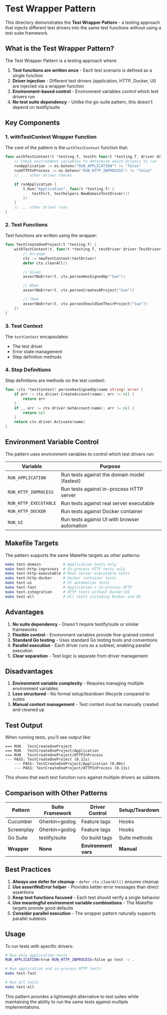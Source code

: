 # Test Wrapper Pattern

This directory demonstrates the **Test Wrapper Pattern** - a testing approach that injects different test drivers into the same test functions without using a test suite framework.

## What is the Test Wrapper Pattern?

The Test Wrapper Pattern is a testing approach where:

1. **Test functions are written once** - Each test scenario is defined as a single function
2. **Driver injection** - Different test drivers (application, HTTP, Docker, UI) are injected via a wrapper function
3. **Environment-based control** - Environment variables control which test drivers run
4. **No test suite dependency** - Unlike the go-suite pattern, this doesn't depend on testify/suite

## Key Components

### 1. withTestContext Wrapper Function

The core of the pattern is the `withTestContext` function that:

```go
func withTestContext(t *testing.T, testFn func(t *testing.T, driver driver.TestDriver)) {
    // Check environment variables to determine which drivers to run
    runApplication := os.Getenv("RUN_APPLICATION") != "false"
    runHTTPInProcess := os.Getenv("RUN_HTTP_INPROCESS") != "false"
    // ... other driver checks

    if runApplication {
        t.Run("Application", func(t *testing.T) {
            testFn(t, testhelpers.NewDomainTestDriver())
        })
    }
    // ... other driver runs
}
```

### 2. Test Functions

Test functions are written using the wrapper:

```go
func TestCreateOneProject(t *testing.T) {
    withTestContext(t, func(t *testing.T, testDriver driver.TestDriver) {
        // Arrange
        ctx := newTestContext(testDriver)
        defer ctx.clearAll()

        // Given
        assertNoError(t, ctx.personHasSignedUp("Sue"))

        // When
        assertNoError(t, ctx.personCreatesAProject("Sue"))

        // Then
        assertNoError(t, ctx.personShouldSeeTheirProject("Sue"))
    })
}
```

### 3. Test Context

The `testContext` encapsulates:
- The test driver
- Error state management
- Step definition methods

### 4. Step Definitions

Step definitions are methods on the test context:

```go
func (ctx *testContext) personHasSignedUp(name string) error {
    if err := ctx.driver.CreateAccount(name); err != nil {
        return err
    }
    if _, err := ctx.driver.GetAccount(name); err != nil {
        return nil
    }
    return ctx.driver.Activate(name)
}
```

## Environment Variable Control

The pattern uses environment variables to control which test drivers run:

| Variable | Purpose |
|----------|---------|
| `RUN_APPLICATION` | Run tests against the domain model (fastest) |
| `RUN_HTTP_INPROCESS` | Run tests against in-process HTTP server |
| `RUN_HTTP_EXECUTABLE` | Run tests against real server executable |
| `RUN_HTTP_DOCKER` | Run tests against Docker container |
| `RUN_UI` | Run tests against UI with browser automation |

## Makefile Targets

The pattern supports the same Makefile targets as other patterns:

```bash
make test-domain          # Application tests only
make test-http-inprocess  # In-process HTTP tests only
make test-http-executable # Real server executable tests
make test-http-docker     # Docker container tests
make test-ui              # UI automation tests
make test-fast            # Application + in-process HTTP
make test-integration     # HTTP tests without Docker/UI
make test-all             # All tests including Docker and UI
```

## Advantages

1. **No suite dependency** - Doesn't require testify/suite or similar frameworks
2. **Flexible control** - Environment variables provide fine-grained control
3. **Standard Go testing** - Uses standard Go testing tools and conventions
4. **Parallel execution** - Each driver runs as a subtest, enabling parallel execution
5. **Clear separation** - Test logic is separate from driver management

## Disadvantages

1. **Environment variable complexity** - Requires managing multiple environment variables
2. **Less structured** - No formal setup/teardown lifecycle compared to suites
3. **Manual context management** - Test context must be manually created and cleaned up

## Test Output

When running tests, you'll see output like:

```
=== RUN   TestCreateOneProject
=== RUN   TestCreateOneProject/Application
=== RUN   TestCreateOneProject/HTTPInProcess
--- PASS: TestCreateOneProject (0.11s)
    --- PASS: TestCreateOneProject/Application (0.00s)
    --- PASS: TestCreateOneProject/HTTPInProcess (0.11s)
```

This shows that each test function runs against multiple drivers as subtests.

## Comparison with Other Patterns

| Pattern | Suite Framework | Driver Control | Setup/Teardown |
|---------|----------------|----------------|-----------------|
| Cucumber | Gherkin+godog | Feature tags | Hooks |
| Screenplay | Gherkin+godog | Feature tags | Hooks |
| Go Suite | testify/suite | Go build tags | Suite methods |
| **Wrapper** | **None** | **Environment vars** | **Manual** |

## Best Practices

1. **Always use defer for cleanup** - `defer ctx.clearAll()` ensures cleanup
2. **Use assertNoError helper** - Provides better error messages than direct assertions
3. **Keep test functions focused** - Each test should verify a single behavior
4. **Use meaningful environment variable combinations** - The Makefile targets provide good defaults
5. **Consider parallel execution** - The wrapper pattern naturally supports parallel subtests

## Usage

To run tests with specific drivers:

```bash
# Run only application tests
RUN_APPLICATION=true RUN_HTTP_INPROCESS=false go test -v .

# Run application and in-process HTTP tests
make test-fast

# Run all tests
make test-all
```

This pattern provides a lightweight alternative to test suites while maintaining the ability to run the same tests against multiple implementations.